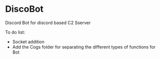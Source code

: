 # DiscoBot
Discord Bot for discord based C2 Sserver


To do list:
- Socket addition
- Add the Cogs folder for separating the different types of functions for Bot
